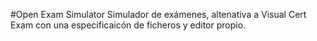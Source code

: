 #Open Exam Simulator
Simulador de exámenes, altenativa a Visual Cert Exam con una especificaicón de ficheros y editor propio.